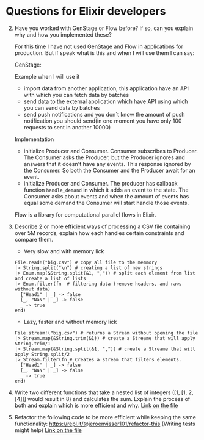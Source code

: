 # Questions for Elixir developers

2.  Have you worked with GenStage or Flow before? If so, can you explain why and how you implemented these?

    For this time I have not used GenStage and Flow in applications for production. But if speak what is this and when I will use them I can say:
    
    GenStage: 
    
    Example when I will use it
    *   import data from another application, this application have an API with which you can fetch data by batches
    *   send data to the external application which have API using which you can send data by batches
    *   send push notifications and you don`t know the amount of push notification you should send(in one moment you have only 100 requests to sent in another 10000) 
    
    Implementation
    *   initialize Producer and Consumer. Consumer subscribes to Producer. The Consumer asks the Producer, but the Producer ignores and answers that it doesn't have any events. This response ignored by the Consumer. So both the Consumer and the Producer await for an event. 
    *   initialize Producer and Consumer. The producer has callback function `handle_demand` in which it adds an event to the state. The Consumer asks about events and when the amount of events has equal some demand the Consumer will start handle those events.
    
    Flow is a library for computational parallel flows in Elixir.

2.  Describe 2 or more efficient ways of processing a CSV file containing over 5M records, explain how each handles certain constraints and compare them.

    * Very slow and with memory lick
    
    ```
    File.read!("big.csv") # copy all file to the memmory
    |> String.split("\n") # creating a list of new strings
    |> Enum.map(&String.split(&1, ",")) # split each element from list and create a list of lists
    |> Enum.filter(fn  # filtering data (remove headers, and raws without data)
      ["Head1" | _] -> false
      [_, "NaN" | _] -> false
      _ -> true
    end)
    ```
    
    * Lazy, faster and without memory lick
    ```
    File.stream!("big.csv") # returns a Stream without opening the file
    |> Stream.map(&String.trim(&1)) # create a Streame that will apply String.trim/1
    |> Stream.map(&String.split(&1, ",")) # create a Streame that will apply String.split/2
    |> Stream.filter(fn # Creates a stream that filters elements.
      ["Head1" | _] -> false
      [_, "NaN" | _] -> false
      _ -> true
    end)
    ```

3.  Write two different functions that take a nested list of integers ([1, [1, 2, [4]]] would result in 8) and calculates the sum. Explain the process of both and explain which is more efficient and why.
    [Link on the file](list_sum_calculation.ex)
    
4.  Refactor the following code to be more efficient while keeping the same functionality: https://repl.it/@jeroenvisser101/refactor-this (Writing tests might help)
    [Link on the file](user.ex)